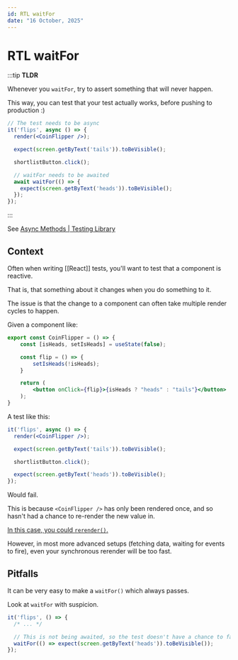 ```yaml
---
id: RTL waitFor
date: "16 October, 2025"
---
```


# RTL waitFor

:::tip
**TLDR**

Whenever you `waitFor`, try to assert something that will never happen.

This way, you can test that your test actually works, before pushing to
production :)

```jsx
// The test needs to be async
it('flips', async () => {
  render(<CoinFlipper />);

  expect(screen.getByText('tails')).toBeVisible();

  shortlistButton.click();

  // waitFor needs to be awaited
  await waitFor(() => {
    expect(screen.getByText('heads')).toBeVisible();
  });
});
```
:::

See [Async Methods | Testing Library](https://testing-library.com/docs/dom-testing-library/api-async/)

## Context

Often when writing [[React]] tests, you'll want to test that a component is
reactive.

That is, that something about it changes when you do something to it.

The issue is that the change to a component can often take multiple render
cycles to happen.

Given a component like:
```jsx
export const CoinFlipper = () => {
    const [isHeads, setIsHeads] = useState(false);

    const flip = () => {
        setIsHeads(!isHeads);
    }

    return (
        <button onClick={flip}>{isHeads ? "heads" : "tails"}</button>
    );
}
```

A test like this:

```jsx
it('flips', async () => {
  render(<CoinFlipper />);

  expect(screen.getByText('tails')).toBeVisible();

  shortlistButton.click();

  expect(screen.getByText('heads')).toBeVisible();
});
```

Would fail.

This is because `<CoinFlipper />` has only been rendered once, and so hasn't
had a chance to re-render the new value in.

[In this case, you could `rerender()`.](https://testing-library.com/docs/react-testing-library/api/#rerender)

However, in most more advanced setups (fetching data, waiting for events to
fire), even your synchronous rerender will be too fast.

## Pitfalls

It can be very easy to make a `waitFor()` which always passes.

Look at `waitFor` with suspicion.

```jsx
it('flips', () => {
  /* ... */ 

  // This is not being awaited, so the test doesn't have a chance to fail
  waitFor(() => expect(screen.getByText('heads')).toBeVisible());
});
```

